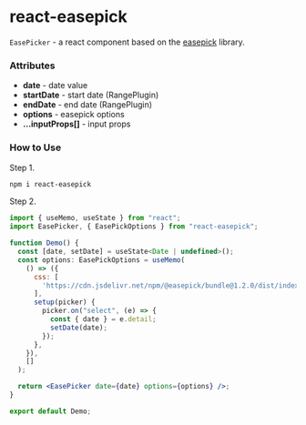 # react-easepick

`EasePicker` - a react component based on the [easepick](https://easepick.com/) library.



### Attributes

* **date** - date value
* **startDate** - start date (RangePlugin)
* **endDate** - end date (RangePlugin)
* **options** - easepick options
* **...inputProps[]** - input props


### How to Use

Step 1.
```bash
npm i react-easepick
```

Step 2.
```jsx
import { useMemo, useState } from "react";
import EasePicker, { EasePickOptions } from "react-easepick";

function Demo() {
  const [date, setDate] = useState<Date | undefined>();
  const options: EasePickOptions = useMemo(
    () => ({
      css: [
        'https://cdn.jsdelivr.net/npm/@easepick/bundle@1.2.0/dist/index.css',
      ],
      setup(picker) {
        picker.on("select", (e) => {
          const { date } = e.detail;
          setDate(date);
        });
      },
    }),
    []
  );

  return <EasePicker date={date} options={options} />;
}

export default Demo;

```